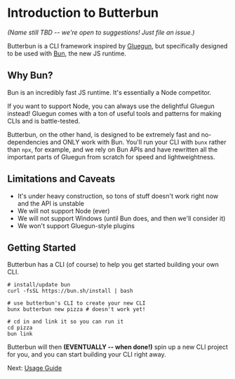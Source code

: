# Introduction to Butterbun

_(Name still TBD -- we're open to suggestions! Just file an issue.)_

Butterbun is a CLI framework inspired by [Gluegun](https://github.com/infinitered/gluegun), but specifically designed to be used with [Bun](https://bun.sh), the new JS runtime.

## Why Bun?

Bun is an incredibly fast JS runtime. It's essentially a Node competitor.

If you want to support Node, you can always use the delightful Gluegun instead! Gluegun comes with a ton of useful tools and patterns for making CLIs and is battle-tested.

Butterbun, on the other hand, is designed to be extremely fast and no-dependencies and ONLY work with Bun. You'll run your CLI with `bunx` rather than `npx`, for example, and we rely on Bun APIs and have rewritten all the important parts of Gluegun from scratch for speed and lightweightness.

## Limitations and Caveats

- It's under heavy construction, so tons of stuff doesn't work right now and the API is unstable
- We will not support Node (ever)
- We will not support Windows (until Bun does, and then we'll consider it)
- We won't support Gluegun-style plugins

## Getting Started

Butterbun has a CLI (of course) to help you get started building your own CLI.

```
# install/update bun
curl -fsSL https://bun.sh/install | bash

# use butterbun's CLI to create your new CLI
bunx butterbun new pizza # doesn't work yet!

# cd in and link it so you can run it
cd pizza
bun link
```

Butterbun will then **(EVENTUALLY -- when done!)** spin up a new CLI project for you, and you can start building your CLI right away.

Next: [Usage Guide](usage-guide.md)
